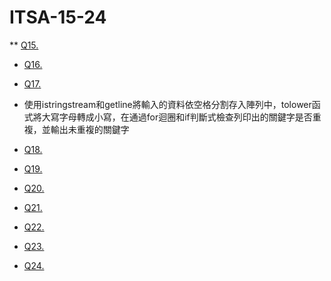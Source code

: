 # ITSA-15-24
** [Q15.](/Q15)
  
* [Q16.](/Q16)
  
* [Q17.](/Q17)
- 使用istringstream和getline將輸入的資料依空格分割存入陣列中，tolower函式將大寫字母轉成小寫，在通過for迴圈和if判斷式檢查列印出的關鍵字是否重複，並輸出未重複的關鍵字
* [Q18.](/Q18)
  
* [Q19.](/Q19)
  
* [Q20.](/Q20)

* [Q21.](/Q21)
  
* [Q22.](/Q22)
  
* [Q23.](/Q23)
  
* [Q24.](/Q24)
